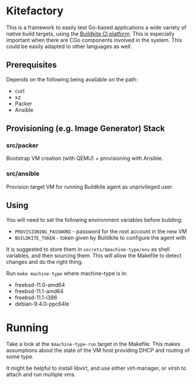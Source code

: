 # Kitefactory

This is a framework to easily test Go-based applications a wide variety of
native build targets, using the [Buildkite CI
platform](https://buildkite.com/).  This is especially
important when there are CGo components involved in the system.  This could be
easily adapted to other languages as well.

## Prerequisites

Depends on the following being available on the path:

- curl
- xz
- Packer
- Ansible

## Provisioning (e.g. Image Generator) Stack

### src/packer

Bootstrap VM creation (with QEMU) + provisioning with Ansible.

### src/ansible

Provision target VM for running Buildkite agent as unprivileged user.

## Using

You will need to set the following environment variables before building:

- `PROVISIONING_PASSWORD` - password for the root account in the new VM
- `BUILDKITE_TOKEN` - token given by Buildkite to configure the agent with

It is suggested to store them in `secrets/$machine-type/env` as shell
variables, and then sourcing them.  This will allow the Makefile to detect
changes and do the right thing.

Run `make machine-type` where machine-type is in:

- freebsd-11.0-amd64
- freebsd-11.1-amd64
- freebsd-11.1-i386
- debian-9.4.0-ppc64le

# Running

Take a look at the `$machine-type-run` target in the Makefile.  This makes
assumptions about the state of the VM host providing DHCP and routing of some
type.

It might be helpful to install libvirt, and use either virt-manager, or virsh
to attach and run multiple vms.
